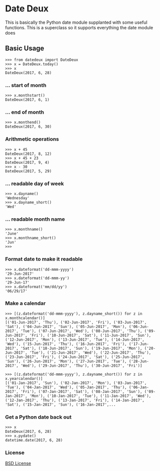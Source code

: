 # Date Deux
This is basically the Python date module supplanted with some useful functions. This is a superclass so it supports everything the date module does

## Basic Usage

```
>>> from datedeux import DateDeux
>>> x = DateDeux.today()
>>> x
DateDeux(2017, 6, 28)
```

### ... start of month
```
>>> x.monthstart()
DateDeux(2017, 6, 1)
```

### ... end of month
```
>>> x.monthend()
DateDeux(2017, 6, 30)
```

### Arithmetic operations

```
>>> x + 45
DateDeux(2017, 8, 12)
>>> x + 45 + 23
DateDeux(2017, 9, 4)
>>> x - 30
DateDeux(2017, 5, 29)
```

### ... readable day of week


```
>>> x.dayname()
'Wednesday'
>>> x.dayname_short()
'Wed'
```

### ... readable month name

```
>>> x.monthname()
'June'
>>> x.monthname_short()
'Jun'
>>> 
```

### Format date to make it readable

```
>>> x.dateformat('dd-mmm-yyyy')
'29-Jun-2017'
>>> x.dateformat('dd-mmm-yy')
'29-Jun-17'
>>> x.dateformat('mm/dd/yy')
'06/29/17'
```


### Make a calendar

```
>>> [(z.dateformat('dd-mmm-yyyy'), z.dayname_short()) for z in x.monthcalendar()]
[('01-Jun-2017', 'Thu'), ('02-Jun-2017', 'Fri'), ('03-Jun-2017', 'Sat'), ('04-Jun-2017', 'Sun'), ('05-Jun-2017', 'Mon'), ('06-Jun-2017', 'Tue'), ('07-Jun-2017', 'Wed'), ('08-Jun-2017', 'Thu'), ('09-Jun-2017', 'Fri'), ('10-Jun-2017', 'Sat'), ('11-Jun-2017', 'Sun'), ('12-Jun-2017', 'Mon'), ('13-Jun-2017', 'Tue'), ('14-Jun-2017', 'Wed'), ('15-Jun-2017', 'Thu'), ('16-Jun-2017', 'Fri'), ('17-Jun-2017', 'Sat'), ('18-Jun-2017', 'Sun'), ('19-Jun-2017', 'Mon'), ('20-Jun-2017', 'Tue'), ('21-Jun-2017', 'Wed'), ('22-Jun-2017', 'Thu'), ('23-Jun-2017', 'Fri'), ('24-Jun-2017', 'Sat'), ('25-Jun-2017', 'Sun'), ('26-Jun-2017', 'Mon'), ('27-Jun-2017', 'Tue'), ('28-Jun-2017', 'Wed'), ('29-Jun-2017', 'Thu'), ('30-Jun-2017', 'Fri')]

>>> [(z.dateformat('dd-mmm-yyyy'), z.dayname_short()) for z in x.yearcalendar()]
[('01-Jan-2017', 'Sun'), ('02-Jan-2017', 'Mon'), ('03-Jan-2017', 'Tue'), ('04-Jan-2017', 'Wed'), ('05-Jan-2017', 'Thu'), ('06-Jan-2017', 'Fri'), ('07-Jan-2017', 'Sat'), ('08-Jan-2017', 'Sun'), ('09-Jan-2017', 'Mon'), ('10-Jan-2017', 'Tue'), ('11-Jan-2017', 'Wed'), ('12-Jan-2017', 'Thu'), ('13-Jan-2017', 'Fri'), ('14-Jan-2017', 'Sat'), ('15-Jan-2017', 'Sun'), ('16-Jan-2017',...
```


### Get a Python date back out

```
>>> x
DateDeux(2017, 6, 28)
>>> x.pydate()
datetime.date(2017, 6, 28)
```

### License
[BSD License](https://opensource.org/licenses/BSD-3-Clause) 